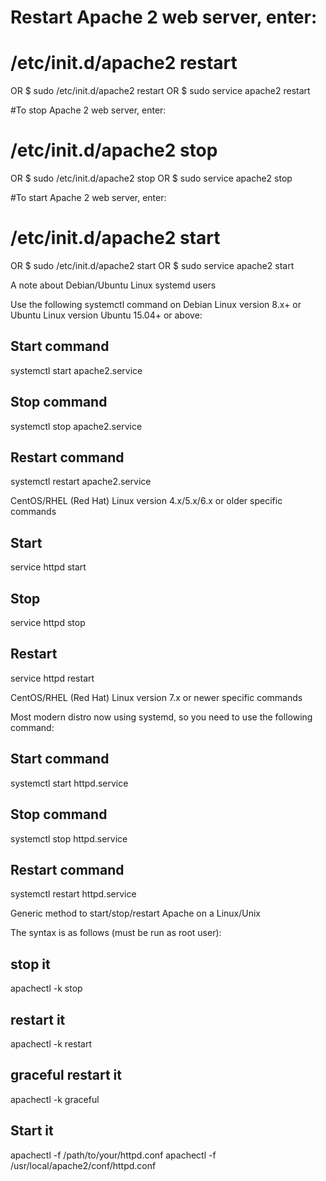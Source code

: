 # Restart Apache 2 web server, enter:
# /etc/init.d/apache2 restart
OR
$ sudo /etc/init.d/apache2 restart
OR
$ sudo service apache2 restart

#To stop Apache 2 web server, enter:
# /etc/init.d/apache2 stop 
OR
$ sudo /etc/init.d/apache2 stop
OR
$ sudo service apache2 stop

#To start Apache 2 web server, enter:
# /etc/init.d/apache2 start
OR
$ sudo /etc/init.d/apache2 start
OR
$ sudo service apache2 start

A note about Debian/Ubuntu Linux systemd users

Use the following systemctl command on Debian Linux version 8.x+ or Ubuntu Linux version Ubuntu 15.04+ or above:
## Start command ##
systemctl start apache2.service
## Stop command ##
systemctl stop apache2.service
## Restart command ##
systemctl restart apache2.service

CentOS/RHEL (Red Hat) Linux version 4.x/5.x/6.x or older specific commands

## Start ##
service httpd start
## Stop ##
service httpd stop
## Restart ##
service httpd restart

CentOS/RHEL (Red Hat) Linux version 7.x or newer specific commands

Most modern distro now using systemd, so you need to use the following command:
## Start command ##
systemctl start httpd.service
## Stop command ##
systemctl stop httpd.service
## Restart command ##
systemctl restart httpd.service

Generic method to start/stop/restart Apache on a Linux/Unix

The syntax is as follows (must be run as root user):
## stop it ##
apachectl -k stop
## restart it ##
apachectl -k restart
## graceful restart it ##
apachectl -k graceful
## Start it ##
apachectl -f /path/to/your/httpd.conf
apachectl -f /usr/local/apache2/conf/httpd.conf
